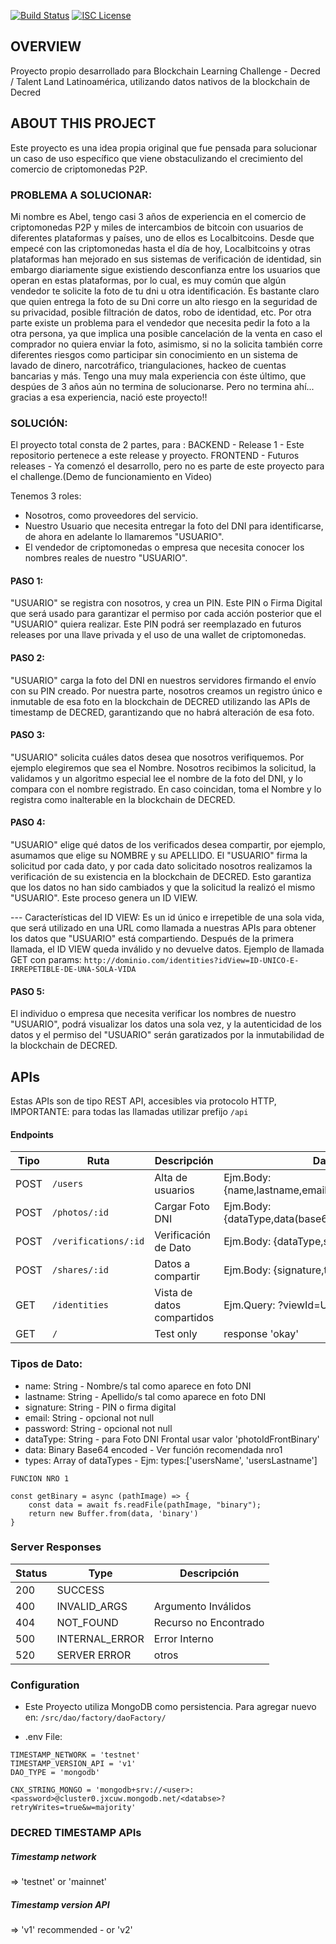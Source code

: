 [![Build Status](https://github.com/decred/dcrdata/workflows/Build%20and%20Test/badge.svg)](https://github.com/decred/dcrdata/actions)
[![ISC License](https://img.shields.io/badge/license-ISC-blue.svg)](http://copyfree.org)

## OVERVIEW

Proyecto propio desarrollado para Blockchain Learning Challenge - Decred / Talent Land Latinoamérica,
 utilizando datos nativos de la blockchain de Decred


## ABOUT THIS PROJECT

Este proyecto es una idea propia original que fue pensada para solucionar un caso de uso específico 
que viene obstaculizando el crecimiento del comercio de criptomonedas P2P.

### PROBLEMA A SOLUCIONAR:
Mi nombre es Abel, tengo casi 3 años de experiencia en el comercio de criptomonedas P2P 
y miles de intercambios de bitcoin con usuarios de diferentes plataformas y países, uno de ellos es Localbitcoins.
Desde que empecé con las criptomonedas hasta el día de hoy, Localbitcoins y otras plataformas han mejorado 
en sus sistemas de verificación de identidad, sin embargo diariamente sigue existiendo desconfianza entre 
los usuarios que operan en estas plataformas, por lo cual, es muy común que algún vendedor te solicite la 
foto de tu dni u otra identificación. Es bastante claro que quien entrega la foto de su Dni corre un alto riesgo 
en la seguridad de su privacidad, posible filtración de datos, robo de identidad, etc. 
Por otra parte existe un problema para el vendedor que necesita pedir la foto a la otra persona, ya que implica una posible cancelación 
de la venta en caso el comprador no quiera enviar la foto, asimismo, si no la solicita también corre diferentes riesgos como
participar sin conocimiento en un sistema de lavado de dinero, narcotráfico, triangulaciones, hackeo de cuentas bancarias y más. Tengo una
muy mala experiencia con éste último, que despúes de 3 años aún no termina de solucionarse.
Pero no termina ahí... gracias a esa experiencia, nació este proyecto!!


### SOLUCIÓN:
El proyecto total consta de 2 partes, para :
BACKEND - Release 1 - Este repositorio pertenece a este release y proyecto.
FRONTEND - Futuros releases - Ya comenzó el desarrollo, pero no es parte de este proyecto para el challenge.(Demo de funcionamiento en Video)

Tenemos 3 roles: 
- Nosotros, como proveedores del servicio.
- Nuestro Usuario que necesita entregar la foto del DNI para identificarse, de ahora en adelante lo llamaremos "USUARIO".
- El vendedor de criptomonedas o empresa que necesita conocer los nombres reales de nuestro "USUARIO".

#### PASO 1: 
"USUARIO" se registra con nosotros, y crea un PIN.
Este PIN o Firma Digital que será usado para garantizar el permiso por cada acción posterior que el "USUARIO" 
quiera realizar. Este PIN podrá ser reemplazado en futuros releases por una llave privada
y el uso de una wallet de criptomonedas.

#### PASO 2:
"USUARIO" carga la foto del DNI en nuestros servidores firmando el envío con su PIN creado.
Por nuestra parte, nosotros creamos un registro único e inmutable de esa foto en la blockchain de DECRED
utilizando las APIs de timestamp de DECRED, garantizando que no habrá alteración de esa foto.

#### PASO 3: 
"USUARIO" solicita cuáles datos desea que nosotros verifiquemos. Por ejemplo elegiremos que sea el Nombre.
Nosotros recibimos la solicitud, la validamos y un algoritmo especial lee el nombre de la foto del DNI, y lo compara
con el nombre registrado. En caso coincidan, toma el Nombre y lo registra como inalterable en la blockchain de DECRED.

#### PASO 4:
"USUARIO" elige qué datos de los verificados desea compartir, por ejemplo, asumamos que elige su NOMBRE y su APELLIDO.
El "USUARIO" firma la solicitud por cada dato, y por cada dato solicitado nosotros realizamos la verificación de su existencia en 
la blockchain de DECRED. Esto garantiza que los datos no han sido cambiados y que la solicitud la realizó el mismo "USUARIO".
Este proceso genera un ID VIEW. 

--- Características del ID VIEW: 
Es un id único e irrepetible de una sola vida, que será utilizado en una URL como llamada a nuestras APIs para obtener los datos que
"USUARIO" está compartiendo. Después de la primera llamada, el ID VIEW queda inválido y no devuelve datos.
Ejemplo de llamada GET con params: `http://dominio.com/identities?idView=ID-UNICO-E-IRREPETIBLE-DE-UNA-SOLA-VIDA`

#### PASO 5: 
El individuo o empresa que necesita verificar los nombres de nuestro "USUARIO", podrá visualizar los datos una sola vez, y
la autenticidad de los datos y el permiso del "USUARIO" serán garatizados por la inmutabilidad de la blockchain de DECRED. 







## APIs

Estas APIs son de tipo REST API, accesibles via protocolo HTTP, 
IMPORTANTE: para todas las llamadas utilizar prefijo  `/api` 


#### Endpoints

| Tipo |   Ruta              | Descripción                | Datos                                              |
| ---- |-------------------- | -------------------------- | -------------------------------------------------- |
| POST | `/users`            | Alta de usuarios           | Ejm.Body: {name,lastname,email,password,signature} |
| POST | `/photos/:id`       | Cargar Foto DNI            | Ejm.Body: {dataType,data(base64Encoded),signature} |
| POST | `/verifications/:id`| Verificación de Dato       | Ejm.Body: {dataType,signature}                     |
| POST | `/shares/:id`       | Datos a compartir          | Ejm.Body: {signature,types}                        |
| GET  | `/identities`       | Vista de datos compartidos | Ejm.Query: ?viewId=UNICO-ID                        |
| GET  | `/`                 | Test only                  | response 'okay'                                    | 


### Tipos de Dato:
- name: String - Nombre/s tal como aparece en foto DNI
- lastname: String - Apellido/s tal como aparece en foto DNI
- signature: String - PIN o firma digital
- email: String - opcional not null
- password: String - opcional not null
- dataType: String - para Foto DNI Frontal usar valor 'photoIdFrontBinary'
- data: Binary Base64 encoded - Ver función recomendada nro1 
- types: Array of dataTypes - Ejm: types:['usersName', 'usersLastname']

```
FUNCION NRO 1

const getBinary = async (pathImage) => {
    const data = await fs.readFile(pathImage, "binary");
    return new Buffer.from(data, 'binary')
}
```

### Server Responses

| Status |   Type           | Descripción                | 
| ------ |----------------- | -------------------------- | 
| 200    | SUCCESS          |                            | 
| 400    | INVALID_ARGS     |  Argumento Inválidos       | 
| 404    | NOT_FOUND        |  Recurso no Encontrado     | 
| 500    | INTERNAL_ERROR   |  Error Interno             | 
| 520    | SERVER ERROR     |  otros                     | 



### Configuration

* Este Proyecto utiliza MongoDB como persistencia.
Para agregar nuevo en: ` /src/dao/factory/daoFactory/ `

* .env File:

```
TIMESTAMP_NETWORK = 'testnet' 
TIMESTAMP_VERSION_API = 'v1'
DAO_TYPE = 'mongodb'

CNX_STRING_MONGO = 'mongodb+srv://<user>:<password>@cluster0.jxcuw.mongodb.net/<databse>?retryWrites=true&w=majority'
```
### DECRED TIMESTAMP APIs

##### Timestamp network 
=> 'testnet' or 'mainnet' 

##### Timestamp version API 
=> 'v1' recommended - or 'v2'


